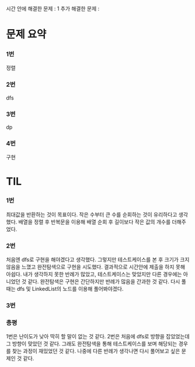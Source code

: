 시간 안에 해결한 문제 : 1
추가 해결한 문제 : 

# 문제 요약

### 1번

정렬

### 2번

dfs

### 3번

dp

### 4번

구현

# TIL

### 1번

최대값을 반환하는 것이 목표이다.
작은 수부터 큰 수를 순회하는 것이 유리하다고 생각했다.
배열을 정렬 후 반복문을 이용해 배열 순회 후 길이보다 작은 값의 개수를 더해주었다.

### 2번

처음엔 dfs로 구현을 해야겠다고 생각했다.
그렇지만 테스트케이스를 본 후 크기가 크지 않음을 느꼈고 완전탐색으로 구현을 시도했다.
결과적으로 시간안에 제출을 하지 못해 아쉽다.
내가 생각하지 못한 반례가 많았고, 테스트케이스는 맞았지만 다른 경우에는 아니었던 것 같다.
완전탐색은 구현은 간단하지만 반례가 많음을 간과한 것 같다.
다시 풀 때는 dfs 및 LinkedList의 노드를 이용해 풀어봐야겠다.

### 3번


### 총평

1번은 난이도가 낮아 딱히 할 말이 없는 것 같다.
2번은 처음에 dfs로 방향을 잡았었는데 그 방향이 맞았던 것 같다.
그래도 완전탐색을 통해 테스트케이스를 보며 해당되는 경우를 찾는 과정이 재밌었던 것 같다.
나중에 다른 반례가 생각나면 다시 풀어보고 싶은 문제인 것 같다.